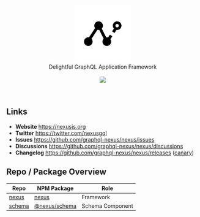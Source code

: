 <p align="center">
  <a href="https://nexusjs.org"><img src="assets/../docs/assets/nexus-logo-black.png" height="150px"></a>
  <br>
  <span>Delightful GraphQL Application Framework</span>
  <br>
  <br>
  <img src="https://github.com/graphql-nexus/nexus/workflows/trunk/badge.svg">
</p>

<br>

## Links

- **Website** https://nexusjs.org
- **Twitter** https://twitter.com/nexusgql
- **Issues** https://github.com/graphql-nexus/nexus/issues
- **Discussions** https://github.com/graphql-nexus/nexus/discussions
- **Changelog** https://github.com/graphql-nexus/nexus/releases ([canary](https://github.com/graphql-nexus/nexus/releases/tag/next))

## Repo / Package Overview

| Repo                                              | NPM Package                                                  | Role             |
| ------------------------------------------------- | ------------------------------------------------------------ | ---------------- |
| [nexus](https://github.com/graphql-nexus/nexus)   | [nexus](https://www.npmjs.com/package/nexus)                 | Framework        |
| [schema](https://github.com/graphql-nexus/schema) | [@nexus/schema](https://www.npmjs.com/package/@nexus/schema) | Schema Component |
